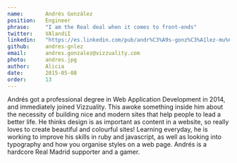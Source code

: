 ```yaml
---
name:       Andrés González
position:   Engineer
phrase:     "I am the Real deal when it comes to front-ends"
twitter:    VAlandiI
linkedin:   "https://es.linkedin.com/pub/andr%C3%A9s-gonz%C3%A1lez-mu%C3%B1oz/b6/608/593"
github:		andres-gnlez
email:      andres.gonzalez@vizzuality.com
photo:      andres.jpg
author:     Alicia
date:       2015-05-08
order: 		13
---
```


 Andrés got a professional degree in Web Application Development in 2014, and immediately joined Vizzuality. This awoke something inside him about the necessity of building nice and modern sites that help people to lead a better life. He thinks design is as important as content in a website, so really loves to create beautiful and colourful sites! 
 Learning everyday, he is working to improve his skills in ruby and javascript, as well as looking into typography and how you organise styles on a web page. 
 Andrés is a hardcore Real Madrid supporter and a gamer. 
